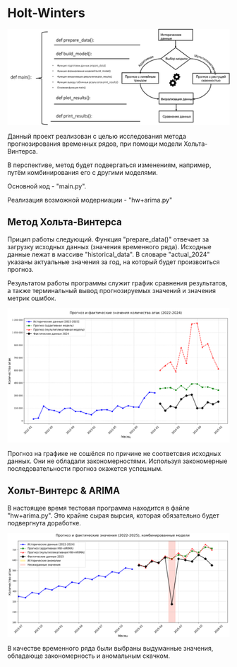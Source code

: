 # Holt-Winters
![alt text](images/pict1.png)

Данный проект реализован с целью исследования метода
прогнозирования временных рядов, при помощи модели
Хольта-Винтерса. 

В перспективе, метод будет подвергаться изменениям,
например, путём комбинирования его с другими моделями.

Основной код - "main.py".

Реализация возможной модерниации - "hw+arima.py"

## Метод Хольта-Винтерса
Прицип работы следующий. Функция "prepare_data()" отвечает
за загрузку исходных данных (значения временного ряда). 
Исходные данные лежат в массиве "historical_data".
В словаре "actual_2024" указаны актуальные значения 
за год, на который будет произвоиться прогноз.

Результатом работы программы служит график сравнения
результатов, а также терминальный вывод прогнозируемых
значений и значения метрик ошибок.

![alt text](images/pict_hw.png)

Прогноз на графике не сошёлся по причине не соответсвия
исходных данных. Они не обладали закономерностями.
Используя закономерные последовательности
прогноз окажется успешным.

## Хольт-Винтерс & ARIMA
В настоящее время тестовая программа находится в файле 
"hw+arima.py". Это крайне сырая вырсия, которая обязательно
будет подвергнута доработке.

![alt text](images/pict_hw_arima.png)

В качестве временного ряда были выбраны
выдуманные значения, обладающе закономерность и
аномальным скачком. 
